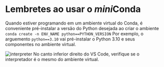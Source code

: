 # Lembretes ao usar o *mini*Conda

Quando estiver programando em um ambiente virtual do Conda,
é conveniente pré-instalar a versão do Python desejada ao criar o ambiente
`conda create -n ENV_NAME python==PYTHON_VERSION`
Por exemplo, o arguemento `python==3.10` vai pré-instalar o Python 3.10 e seus componentes no ambiente virtual. 


![interpreter](https://i.imgur.com/TriwnbM.png)
No canto inferior direito do VS Code, verifique se o interpretador é o mesmo do ambiente virtual.

